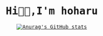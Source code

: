 <div align="center">
<samp>
  
  
# Hi👋🏻,I'm hoharu
  
[![Anurag's GitHub stats](https://github-readme-stats.vercel.app/api?username=usa4040)](https://github.com/anuraghazra/github-readme-stats)


</samp>
</div>
